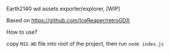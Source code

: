 Earth2140 wd assets exporter/explorer, [WIP]

Based on https://github.com/IceReaper/retroGDX 

How to use?

copy `MIX.WD` file into root of the project,
then run `node index.js`
